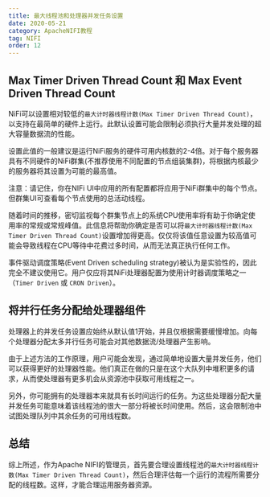 ```yaml
---
title: 最大线程池和处理器并发任务设置
date: 2020-05-21
category: ApacheNIFI教程
tag: NIFI
order: 12
---
```


## Max Timer Driven Thread Count 和 Max Event Driven Thread Count

NiFi可以设置相对较低的`最大计时器线程计数(Max Timer Driven Thread Count)`，以支持在最简单的硬件上运行。此默认设置可能会限制必须执行大量并发处理的超大容量数据流的性能。
<!-- more -->
设置此值的一般建议是运行NiFi服务的硬件可用内核数的2-4倍。对于每个服务器具有不同硬件的NiFi群集(不推荐使用不同配置的节点组装集群)，将根据内核最少的服务器将其设置为可能的最高值。

注意：请记住，你在NIFi UI中应用的所有配置都将应用于NiFi群集中的每个节点。但群集UI可查看每个节点使用的总活动线程。

随着时间的推移，密切监视每个群集节点上的系统CPU使用率将有助于你确定使用率的常规或常规峰值。此信息将帮助你确定是否可以将`最大计时器线程计数(Max Timer Driven Thread Count)`设置增加得更高。仅仅将该值任意设置为较高值可能会导致线程在CPU等待中花费过多时间，从而无法真正执行任何工作。

事件驱动调度策略(Event Driven scheduling strategy)被认为是实验性的，因此完全不建议使用它。用户仅应将其NiFi处理器配置为使用计时器调度策略之一（`Timer Driven` 或 `CRON Driven`）。

## 将并行任务分配给处理器组件

处理器上的并发任务设置应始终从默认值1开始，并且仅根据需要缓慢增加。向每个处理器分配太多并行任务可能会对其他数据流/处理器产生影响。

由于上述方法的工作原理，用户可能会发现，通过简单地设置大量并发任务，他们可以获得更好的处理器性能。他们真正在做的只是在这个大队列中堆积更多的请求，从而使处理器有更多机会从资源池中获取可用线程之一。

另外，你可能拥有的处理器本来就具有长时间运行的任务。为这些处理器分配大量并发任务可能意味着该线程池的很大一部分将被长时间使用。然后，这会限制池中试图处理队列中其余任务的可用线程数。

## 总结

综上所述，作为Apache NIFI的管理员，首先要合理设置线程池的`最大计时器线程计数(Max Timer Driven Thread Count)`，然后合理评估每一个运行的流程所需要分配的线程数。这样，才能合理运用服务器资源。





